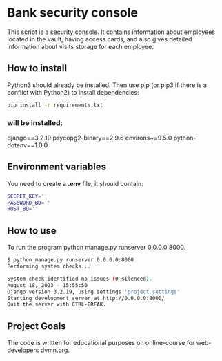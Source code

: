 # Bank security console

This script is a security console.
It contains information about employees
located in the vault, having access cards,
and also gives detailed information about visits
storage for each employee.

## How to install

Python3 should already be installed. Then use pip
(or pip3 if there is a conflict with Python2) to install dependencies:

```bash
pip install -r requirements.txt
``` 

### will be installed:

django==3.2.19
psycopg2-binary==2.9.6
environs~=9.5.0
python-dotenv==1.0.0

## Environment variables

You need to create a **.env** file, it should contain:

```bash
SECRET_KEY=''
PASSWORD_BD=''
HOST_BD=''
```

## How to use

To run the program python manage.py runserver 0.0.0.0:8000.

```bash
$ python manage.py runserver 0.0.0.0:8000
Performing system checks...

System check identified no issues (0 silenced).
August 18, 2023 - 15:55:50
Django version 3.2.19, using settings 'project.settings'
Starting development server at http://0.0.0.0:8000/
Quit the server with CTRL-BREAK.

```

## Project Goals

The code is written for educational purposes on online-course for web-developers dvmn.org.
